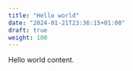 ```yaml
---
title: "Hello world"
date: "2024-01-21T23:36:15+01:00"
draft: true
weight: 100
---
```


Hello world content.
